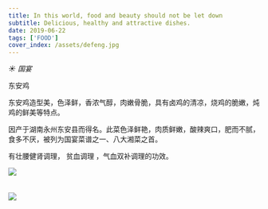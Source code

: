 ```yaml
---
title: In this world, food and beauty should not be let down
subtitle: Delicious, healthy and attractive dishes.
date: 2019-06-22
tags: ['FOOD']
cover_index: /assets/defeng.jpg
---
```


*☀ 国宴*

东安鸡

东安鸡造型美，色泽鲜，香浓气醇，肉嫩骨脆，具有卤鸡的清凉，烧鸡的脆嫩，炖鸡的鲜美等特点。

因产于湖南永州东安县而得名。此菜色泽鲜艳，肉质鲜嫩，酸辣爽口，肥而不腻，食多不厌，被列为国宴菜谱之一、八大湘菜之首。

有壮腰健肾调理， 贫血调理 ，气血双补调理的功效。

<img src="/assets/de2.jpg">  <br>  
<br>
<img src="/assets/de4.jpg">  <br>  
<br>